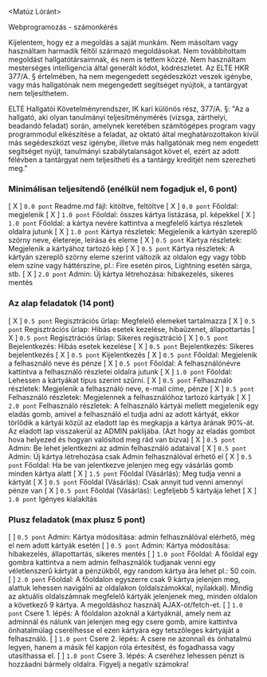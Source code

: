 <Matúz Lóránt>
<A67MNL>

Webprogramozás - számonkérés

Kijelentem, hogy ez a megoldás a saját munkám. Nem másoltam vagy használtam harmadik féltől származó megoldásokat. Nem továbbítottam megoldást hallgatótársaimnak, és nem is tettem közzé. Nem használtam mesterséges intelligencia által generált kódot, kódrészletet. Az ELTE HKR 377/A. § értelmében, ha nem megengedett segédeszközt veszek igénybe, vagy más hallgatónak nem megengedett segítséget nyújtok, a tantárgyat nem teljesíthetem.

ELTE Hallgatói Követelményrendszer, IK kari különös rész, 377/A. §: "Az a hallgató, aki olyan tanulmányi teljesítménymérés (vizsga, zárthelyi, beadandó feladat) során, amelynek keretében számítógépes program vagy programmodul elkészítése a feladat, az oktató által meghatározottakon kívül más segédeszközt vesz igénybe, illetve más hallgatónak meg nem engedett segítséget nyújt, tanulmányi szabálytalanságot követ el, ezért az adott félévben a tantárgyat nem teljesítheti és a tantárgy kreditjét nem szerezheti meg."

### Minimálisan teljesítendő (enélkül nem fogadjuk el, 6 pont)
[ X ] `0.0 pont` Readme.md fájl: kitöltve, feltöltve
[ X ] `0.0 pont` Főoldal: megjelenik
[ X ] `1.0 pont` Főoldal: összes kártya listázása, pl. képekkel
[ X ] `1.0 pont` Főoldal: a kártya nevére kattintva a megfelelő kártya részletek oldalra jutunk
[ X ] `1.0 pont` Kártya részletek: Megjelenik a kártyán szereplő szörny neve, életereje, leírása és eleme
[ X ] `0.5 pont` Kártya részletek: Megjelenik a kártyához tartozó kép
[ X ] `0.5 pont` Kártya részletek: A kártyán szereplő szörny eleme szerint változik az oldalon egy vagy több elem színe vagy háttérszíne, pl.: Fire esetén piros, Lightning esetén sárga, stb.
[ X ] `2.0 pont` Admin: Új kártya létrehozása: hibakezelés, sikeres mentés


### Az alap feladatok (14 pont)
[ X ] `0.5 pont` Regisztrációs űrlap: Megfelelő elemeket tartalmazza
[ X ] `0.5 pont` Regisztrációs űrlap: Hibás esetek kezelése, hibaüzenet, állapottartás
[ X ] `0.5 pont` Regisztrációs űrlap: Sikeres regisztráció
[ X ] `0.5 pont` Bejelentkezés: Hibás esetek kezelése
[ X ] `0.5 pont` Bejelentkezés: Sikeres bejelentkezés
[ X ] `0.5 pont` Kijelentkezés
[ X ] `0.5 pont` Főoldal: Megjelenik a felhasználó neve és pénze
[ X ] `0.5 pont` Főoldal: A felhasználónévre kattintva a felhasználó részletei oldalra jutunk
[ X ] `1.0 pont` Főoldal: Lehessen a kártyákat típus szerint szűrni.
[ X ] `0.5 pont` Felhasználó részletek: Megjelenik a felhasználó neve, e-mail címe, pénze
[ X ] `0.5 pont` Felhasználó részletek: Megjelennek a felhasználóhoz tartozó kártyák
[ X ] `2.0 pont` Felhasználó részletek: A felhasználó kártyái mellett megjelenik egy eladás gomb, amivel a felhasználó el tudja adni az adott kártyát, ekkor törlődik a kártyái közül az eladott lap és megkapja a kártya árának 90%-át. Az eladott lap visszakerül az ADMIN paklijába. (Azt hogy az eladás gombot hova helyezed és hogyan valósítod meg rád van bízva)
[ X ] `0.5 pont` Admin: Be lehet jelentkezni az admin felhasználó adataival
[ X ] `0.5 pont` Admin: Új kártya létrehozása csak Admin felhasználóval érhető el
[ X ] `0.5 pont` Főoldal: Ha be van jelentkezve jelenjen meg egy vásárlás gomb minden kártya alatt
[ X ] `1.5 pont` Főoldal (Vásárlás): Meg tudja venni a kártyát
[ X ] `0.5 pont` Főoldal (Vásárlás): Csak annyit tud venni amennyi pénze van
[ X ] `0.5 pont` Főoldal (Vásárlás): Legfeljebb 5 kártyája lehet
[ X ] `1.0 pont` Igényes kialakítás

### Plusz feladatok (max plusz 5 pont)
[ ] `0.5 pont` Admin: Kártya módosítása: admin felhasználóval elérhető, még el nem adott kártyák esetén
[ ] `0.5 pont` Admin: Kártya módosítása: hibakezelés, állapottartás, sikeres mentés
[ ] `1.0 pont` Főoldal: A főoldal egy gombra kattintva a nem admin felhasználók tudjanak venni egy véletlenszerű kártyát a pénzükből, egy random kártya ára lehet pl.: 50 coin.
[ ] `2.0 pont` Főoldal: A főoldalon egyszerre csak 9 kártya jelenjen meg, alattuk lehessen navigálni az oldalakon (oldalszámokkal, nyilakkal). Mindig az aktuális oldalszámnak megfelelő kártyák jelenjenek meg, minden oldalon a következő 9 kártya. A megoldáshoz használj AJAX-ot/fetch-et.
[ ] `1.0 pont` Csere 1. lépés: A főoldalon azoknál a kártyáknál, amely nem az adminnál és nálunk van jelenjen meg egy csere gomb, amire kattintva önhatalmúlag cserélhesse el ezen kártyára egy tetszőleges kártyáját a felhasználó. 
[ ] `1.0 pont` Csere 2. lépés: A csere ne azonnali és önhatalmú legyen, hanem a másik fél kapjon róla értesítést, és fogadhassa vagy utasíthassa el.
[ ] `1.0 pont` Csere 3. lépés: A cseréhez lehessen pénzt is hozzáadni bármely oldalra. Figyelj a negatív számokra!